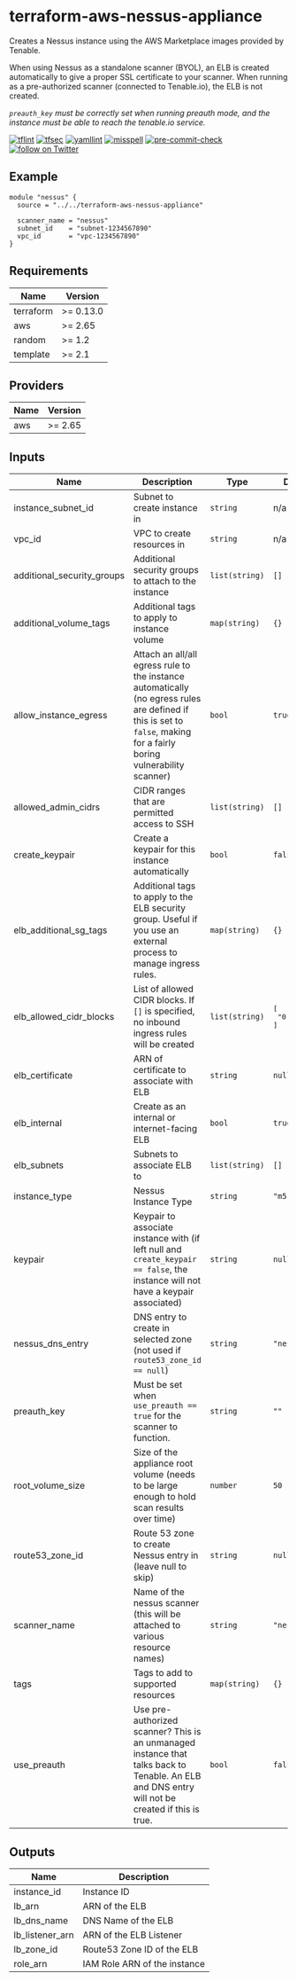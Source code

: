 # terraform-aws-nessus-appliance
Creates a Nessus instance using the AWS Marketplace images provided by Tenable. 

When using Nessus as a standalone scanner (BYOL), an ELB is created automatically to give a proper SSL certificate to your scanner. When running as a pre-authorized scanner (connected to Tenable.io), the ELB is not created.

_`preauth_key` must be correctly set when running preauth mode, and the instance must be able to reach the tenable.io service._

[![tflint](https://github.com/rhythmictech/terraform-aws-nessus-appliance/workflows/tflint/badge.svg?branch=master&event=push)](https://github.com/rhythmictech/terraform-aws-nessus-appliance/actions?query=workflow%3Atflint+event%3Apush+branch%3Amaster)
[![tfsec](https://github.com/rhythmictech/terraform-aws-nessus-appliance/workflows/tfsec/badge.svg?branch=master&event=push)](https://github.com/rhythmictech/terraform-aws-nessus-appliance/actions?query=workflow%3Atfsec+event%3Apush+branch%3Amaster)
[![yamllint](https://github.com/rhythmictech/terraform-aws-nessus-appliance/workflows/yamllint/badge.svg?branch=master&event=push)](https://github.com/rhythmictech/terraform-aws-nessus-appliance/actions?query=workflow%3Ayamllint+event%3Apush+branch%3Amaster)
[![misspell](https://github.com/rhythmictech/terraform-aws-nessus-appliance/workflows/misspell/badge.svg?branch=master&event=push)](https://github.com/rhythmictech/terraform-aws-nessus-appliance/actions?query=workflow%3Amisspell+event%3Apush+branch%3Amaster)
[![pre-commit-check](https://github.com/rhythmictech/terraform-aws-nessus-appliance/workflows/pre-commit-check/badge.svg?branch=master&event=push)](https://github.com/rhythmictech/terraform-aws-nessus-appliance/actions?query=workflow%3Apre-commit-check+event%3Apush+branch%3Amaster)
<a href="https://twitter.com/intent/follow?screen_name=RhythmicTech"><img src="https://img.shields.io/twitter/follow/RhythmicTech?style=social&logo=twitter" alt="follow on Twitter"></a>

## Example

```hcl
module "nessus" {
  source = "../../terraform-aws-nessus-appliance"

  scanner_name = "nessus"
  subnet_id    = "subnet-1234567890"
  vpc_id       = "vpc-1234567890"
}
```


<!-- BEGINNING OF PRE-COMMIT-TERRAFORM DOCS HOOK -->
## Requirements

| Name | Version |
|------|---------|
| terraform | >= 0.13.0 |
| aws | >= 2.65 |
| random | >= 1.2 |
| template | >= 2.1 |

## Providers

| Name | Version |
|------|---------|
| aws | >= 2.65 |

## Inputs

| Name | Description | Type | Default | Required |
|------|-------------|------|---------|:--------:|
| instance\_subnet\_id | Subnet to create instance in | `string` | n/a | yes |
| vpc\_id | VPC to create resources in | `string` | n/a | yes |
| additional\_security\_groups | Additional security groups to attach to the instance | `list(string)` | `[]` | no |
| additional\_volume\_tags | Additional tags to apply to instance volume | `map(string)` | `{}` | no |
| allow\_instance\_egress | Attach an all/all egress rule to the instance automatically (no egress rules are defined if this is set to `false`, making for a fairly boring vulnerability scanner) | `bool` | `true` | no |
| allowed\_admin\_cidrs | CIDR ranges that are permitted access to SSH | `list(string)` | `[]` | no |
| create\_keypair | Create a keypair for this instance automatically | `bool` | `false` | no |
| elb\_additional\_sg\_tags | Additional tags to apply to the ELB security group. Useful if you use an external process to manage ingress rules. | `map(string)` | `{}` | no |
| elb\_allowed\_cidr\_blocks | List of allowed CIDR blocks. If `[]` is specified, no inbound ingress rules will be created | `list(string)` | <pre>[<br>  "0.0.0.0/0"<br>]</pre> | no |
| elb\_certificate | ARN of certificate to associate with ELB | `string` | `null` | no |
| elb\_internal | Create as an internal or internet-facing ELB | `bool` | `true` | no |
| elb\_subnets | Subnets to associate ELB to | `list(string)` | `[]` | no |
| instance\_type | Nessus Instance Type | `string` | `"m5.xlarge"` | no |
| keypair | Keypair to associate instance with (if left null and `create_keypair == false`, the instance will not have a keypair associated) | `string` | `null` | no |
| nessus\_dns\_entry | DNS entry to create in selected zone (not used if `route53_zone_id == null`) | `string` | `"nessus"` | no |
| preauth\_key | Must be set when `use_preauth == true` for the scanner to function. | `string` | `""` | no |
| root\_volume\_size | Size of the appliance root volume (needs to be large enough to hold scan results over time) | `number` | `50` | no |
| route53\_zone\_id | Route 53 zone to create Nessus entry in (leave null to skip) | `string` | `null` | no |
| scanner\_name | Name of the nessus scanner (this will be attached to various resource names) | `string` | `"nessus"` | no |
| tags | Tags to add to supported resources | `map(string)` | `{}` | no |
| use\_preauth | Use pre-authorized scanner? This is an unmanaged instance that talks back to Tenable. An ELB and DNS entry will not be created if this is true. | `bool` | `false` | no |

## Outputs

| Name | Description |
|------|-------------|
| instance\_id | Instance ID |
| lb\_arn | ARN of the ELB |
| lb\_dns\_name | DNS Name of the ELB |
| lb\_listener\_arn | ARN of the ELB Listener |
| lb\_zone\_id | Route53 Zone ID of the ELB |
| role\_arn | IAM Role ARN of the instance |

<!-- END OF PRE-COMMIT-TERRAFORM DOCS HOOK -->
